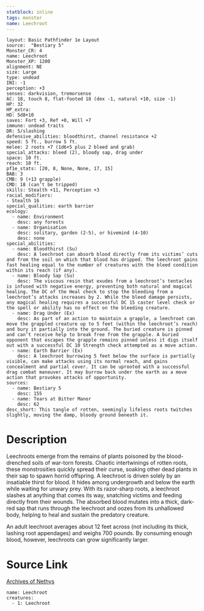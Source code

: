 ```yaml
---
statblock: inline
tags: monster
name: Leechroot
---
```

```statblock
layout: Basic Pathfinder 1e Layout
source:  "Bestiary 5"
Monster_CR: 4
name: Leechroot
Monster_XP: 1200
alignment: NE
size: Large
type: undead
INI: -1
perception: +3
senses: darkvision, tremorsense
AC: 18, touch 8, flat-footed 18 (dex -1, natural +10, size -1)
HP: 32
HP_extra: 
HD: 5d8+10
saves: Fort +3, Ref +0, Will +7
immune: undead traits
DR: 5/slashing
defensive_abilities: bloodthirst, channel resistance +2
speed: 5 ft., burrow 5 ft.
melee: 2 roots +7 (1d6+5 plus 2 bleed and grab)
special_attacks: bleed (2), bloody sap, drag under
space: 10 ft.
reach: 10 ft.
pf1e_stats: [20, 8, None, None, 17, 15]
BAB: 3
CMB: 9 (+13 grapple)
CMD: 18 (can’t be tripped)
skills: Stealth +11, Perception +3
racial_modifiers:
- Stealth 16
special_qualities: earth barrier
ecology:
  - name: Environment
    desc: any forests
  - name: Organisation
    desc: solitary, garden (2-5), or hivemind (4-10)
    desc: none
special_abilities:
  - name: Bloodthirst (Su)
    desc: A leechroot can absorb blood directly from its victims’ cuts and from the soil on which that blood has dripped. The leechroot gains fast healing equal to the number of creatures with the bleed condition within its reach (if any).
  - name: Bloody Sap (Su)
    desc: The viscous resin that exudes from a leechroot’s tentacles is infused with negative energy, preventing both natural and magical healing. The DC of the Heal check to stop the bleeding from a leechroot’s attacks increases by 2. While the bleed damage persists, any magical healing requires a successful DC 15 caster level check or the spell or ability has no effect on the bleeding creature.
  - name: Drag Under (Ex)
    desc: As part of an action to maintain a grapple, a leechroot can move the grappled creature up to 5 feet (within the leechroot’s reach) and bury it partially into the ground. The buried creature is pinned and can’t receive help to break free from the grapple. A buried opponent that escapes the grapple remains pinned unless it digs itself out with a successful DC 10 Strength check attempted as a move action.
  - name: Earth Barrier (Ex)
    desc: A leechroot burrowing 5 feet below the surface is partially visible, can make attacks using its normal reach, and gains concealment and partial cover. It can be uprooted with a successful drag combat maneuver. It may burrow back under the earth as a move action that provokes attacks of opportunity.
sources:
  - name: Bestiary 5
    desc: 155
  - name: Tears at Bitter Manor
    desc: 62
desc_short: This tangle of rotten, seemingly lifeless roots twitches slightly, moving the damp, bloody ground beneath it.
```
# Description
Leechroots emerge from the remains of plants poisoned by the blood-drenched soils of war-torn forests. Chaotic intertwinings of rotten roots, these monstrosities quickly spread their curse, soaking other dead plants in their sap to spawn horrid offspring. A leechroot is driven solely by an insatiable thirst for blood. It hides among undergrowth and below the earth while waiting for unwary prey. With its razor-sharp roots, a leechroot slashes at anything that comes its way, snatching victims and feeding directly from their wounds. The absorbed blood mutates into a thick, dark-red sap that runs through the leechroot and oozes from its unhallowed body, helping to heal and sustain the predatory creature.

 An adult leechroot averages about 12 feet across (not including its thick, lashing root appendages) and weighs 700 pounds. By consuming enough blood, however, leechroots can grow significantly larger.
# Source Link
[Archives of Nethys](https://aonprd.com/MonsterDisplay.aspx?ItemName=Leechroot)
```encounter-table
name: Leechroot
creatures:
  - 1: Leechroot
```
